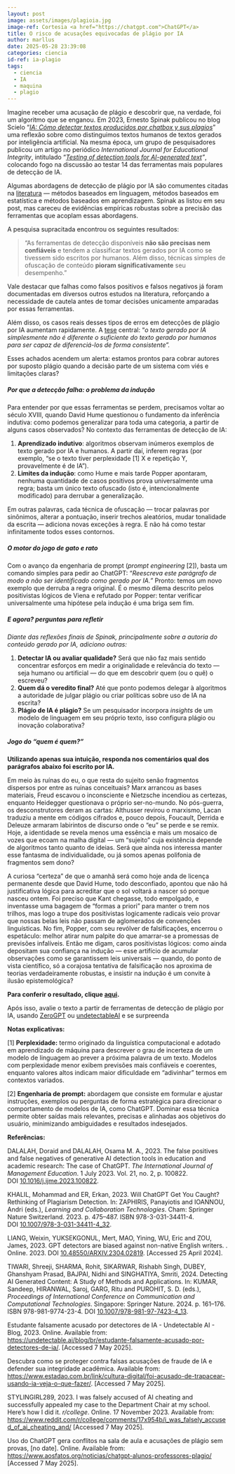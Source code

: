 ```yaml
---
layout: post
image: assets/images/plagioia.jpg
image-ref: Cortesia <a href="https://chatgpt.com">ChatGPT</a>
title: O risco de acusações equivocadas de plágio por IA
author: marllus
date: 2025-05-28 23:39:08
categories: ciencia
id-ref: ia-plagio
tags:
  - ciencia
  - IA
  - maquina
  - plagio
---
```

Imagine receber uma acusação de plágio e descobrir que, na verdade, foi um algoritmo que se enganou. Em 2023, Ernesto Spinak publicou no blog Scielo “*[IA: Cómo detectar textos producidos por chatbox y sus plagios](https://blog.scielo.org/es/2023/11/17/ia-como-detectar-textos-producidos-por-chatbox-y-sus-plagios/)*”[](#sdendnote1sym) uma reflexão sobre como distinguimos textos humanos de textos gerados por inteligência artificial. Na mesma época, um grupo de pesquisadores publicou um artigo no periódico *International Journal for Educational Integrity*, intitulado “*[Testing of detection tools for AI-generated text](https://edintegrity.biomedcentral.com/articles/10.1007/s40979-023-00146-z)”*, colocando fogo na discussão ao testar 14 das ferramentas mais populares de detecção de IA.

Algumas abordagens de detecção de plágio por IA são comumentes citadas na [literatura](https://link.springer.com/chapter/10.1007/978-981-97-7423-4_13) — métodos baseados em linguagem, métodos baseados em estatística e métodos baseados em aprendizagem[](#sdendnote2sym). Spinak as listou em seu post, mas careceu de evidências empíricas robustas sobre a precisão das ferramentas que acoplam essas abordagens.

A pesquisa supracitada encontrou os seguintes resultados:

> “As ferramentas de detecção disponíveis **não são precisas nem confiáveis** e tendem a classificar textos gerados por IA como se tivessem sido escritos por humanos. Além disso, técnicas simples de ofuscação de conteúdo **pioram significativamente** seu desempenho.”[](#sdendnote3sym)

Vale destacar que falhas como falsos positivos e falsos negativos já foram documentadas em diversos outros estudos na literatura, reforçando a necessidade de cautela antes de tomar decisões unicamente amparadas por essas ferramentas.

Além disso, os casos reais desses tipos de erros em detecções de plágio por IA aumentam rapidamente. A [tese](https://www.mozillafoundation.org/pt-BR/blog/who-wrote-that-evaluating-tools-to-detect-ai-generated-text/) central: “*o texto gerado por IA simplesmente não é diferente o suficiente do texto gerado por humanos para ser capaz de diferenciá-los de forma consistente”*[](#sdendnote4sym)*.*

Esses achados acendem um alerta: estamos prontos para cobrar autores por suposto plágio quando a decisão parte de um sistema com viés e limitações claras?

##### **Por que a detecção falha: o problema da indução**

Para entender por que essas ferramentas se perdem, precisamos voltar ao século XVIII, quando David Hume questionou o fundamento da inferência indutiva: como podemos generalizar para toda uma categoria, a partir de alguns casos observados? No contexto das ferramentas de detecção de IA:

1. **Aprendizado indutivo**: algoritmos observam inúmeros exemplos de texto gerado por IA e humanos. A partir daí, inferem regras (por exemplo, “se o texto tiver perplexidade \[1][](#sdendnote5sym) X e repetição Y, provavelmente é de IA”).
2. **Limites da indução**: como Hume e mais tarde Popper apontaram, nenhuma quantidade de casos positivos prova universalmente uma regra; basta um único texto ofuscado (isto é, intencionalmente modificado) para derrubar a generalização.

Em outras palavras, cada técnica de ofuscação — trocar palavras por sinônimos, alterar a pontuação, inserir trechos aleatórios, mudar tonalidade da escrita — adiciona novas exceções à regra. E não há como testar infinitamente todos esses contornos.

##### **O motor do jogo de gato e rato**

Com o avanço da engenharia de prompt (*prompt engineering*[](#sdendnote6sym) \[2]), basta um comando simples para pedir ao ChatGPT: “*Reescreva este parágrafo de modo a não ser identificado como gerado por IA.”* Pronto: temos um novo exemplo que derruba a regra original. É o mesmo dilema descrito pelos positivistas lógicos de Viena e refutado por Popper: tentar verificar universalmente uma hipótese pela indução é uma briga sem fim.

##### **E agora? perguntas para refletir**

*Diante das reflexões finais de Spinak, principalmente sobre a autoria do conteúdo gerado por IA, adiciono outras:*

1. **Detectar IA ou avaliar qualidade?** Será que não faz mais sentido concentrar esforços em medir a originalidade e relevância do texto — seja humano ou artificial — do que em descobrir quem (ou o quê) o escreveu?
2. **Quem dá o veredito final?** Até que ponto podemos delegar à algoritmos a autoridade de julgar plágio ou criar políticas sobre uso de IA na escrita?
3. **Plágio de IA é plágio?** Se um pesquisador incorpora *insights* de um modelo de linguagem em seu próprio texto, isso configura plágio ou inovação colaborativa?

##### **Jogo do “quem é quem?”**

**Utilizando apenas sua intuição, responda nos comentários qual dos parágrafos abaixo foi escrito por IA.**

Em meio às ruínas do eu, o que resta do sujeito senão fragmentos dispersos por entre as ruínas conceituais? Marx arrancou as bases materiais, Freud escavou o inconsciente e Nietzsche incendiou as certezas, enquanto Heidegger questionava o próprio ser-no-mundo. No pós-guerra, os desconstrutores deram as cartas: Althusser revirou o marxismo, Lacan traduziu a mente em códigos cifrados e, pouco depois, Foucault, Derrida e Deleuze armaram labirintos de discurso onde o “eu” se perde e se remix. Hoje, a identidade se revela menos uma essência e mais um mosaico de vozes que ecoam na malha digital — um “sujeito” cuja existência depende de algoritmos tanto quanto de ideias. Será que ainda nos interessa manter esse fantasma de individualidade, ou já somos apenas polifonia de fragmentos sem dono?

A curiosa “certeza” de que o amanhã será como hoje anda de licença permanente desde que David Hume, todo desconfiado, apontou que não há justificativa lógica para acreditar que o sol voltará a nascer só porque nasceu ontem. Foi preciso que Kant chegasse, todo empolgado, e inventasse uma bagagem de “formas a priori” para manter o trem nos trilhos, mas logo a trupe dos positivistas logicamente radicais veio provar que nossas belas leis não passam de aglomerados de convenções linguísticas. No fim, Popper, com seu revólver de falsificações, encerrou o espetáculo: melhor atirar num palpite do que amarrar-se a promessas de previsões infalíveis. Então me digam, caros positivistas lógicos: como ainda depositam sua confiança na indução — esse artifício de acumular observações como se garantissem leis universais — quando, do ponto de vista científico, só a corajosa tentativa de falsificação nos aproxima de teorias verdadeiramente robustas, e insistir na indução é um convite à ilusão epistemológica?

**Para conferir o resultado, clique [aqui](https://chatgpt.com/share/681b6493-2334-8011-b802-950697d89a50).**

Após isso, avalie o texto a partir de ferramentas de detecção de plágio por IA, usando [ZeroGPT](https://www.zerogpt.com/) ou [undetectableAI](https://undetectable.ai/) e se surpreenda

**Notas explicativas:**

[](#sdendnote5anc)\[1] **Perplexidade:** termo originado da linguística computacional e adotado em aprendizado de máquina para descrever o grau de incerteza de um modelo de linguagem ao prever a próxima palavra de um texto. Modelos com perplexidade menor exibem previsões mais confiáveis e coerentes, enquanto valores altos indicam maior dificuldade em “adivinhar” termos em contextos variados.

[](#sdendnote6anc)\[2] **Engenharia de prompt:** abordagem que consiste em formular e ajustar instruções, exemplos ou perguntas de forma estratégica para direcionar o comportamento de modelos de IA, como ChatGPT. Dominar essa técnica permite obter saídas mais relevantes, precisas e alinhadas aos objetivos do usuário, minimizando ambiguidades e resultados indesejados.

**Referências:**

DALALAH, Doraid and DALALAH, Osama M. A., 2023. The false positives and false negatives of generative AI detection tools in education and academic research: The case of ChatGPT. *The International Journal of Management Education*. 1 July 2023. Vol. 21, no. 2, p. 100822. DOI [10.1016/j.ijme.2023.100822](https://doi.org/10.1016/j.ijme.2023.100822).

KHALIL, Mohammad and ER, Erkan, 2023. Will ChatGPT Get You Caught? Rethinking of Plagiarism Detection. In: ZAPHIRIS, Panayiotis and IOANNOU, Andri (eds.), *Learning and Collaboration Technologies*. Cham: Springer Nature Switzerland. 2023. p. 475–487. ISBN 978-3-031-34411-4. DOI [10.1007/978-3-031-34411-4_32](https://doi.org/10.1007/978-3-031-34411-4_32).

LIANG, Weixin, YUKSEKGONUL, Mert, MAO, Yining, WU, Eric and ZOU, James, 2023. GPT detectors are biased against non-native English writers. . Online. 2023. DOI [10.48550/ARXIV.2304.02819](https://doi.org/10.48550/ARXIV.2304.02819). \[Accessed 25 April 2024].

TIWARI, Shreeji, SHARMA, Rohit, SIKARWAR, Rishabh Singh, DUBEY, Ghanshyam Prasad, BAJPAI, Nidhi and SINGHATIYA, Smriti, 2024. Detecting AI Generated Content: A Study of Methods and Applications. In: KUMAR, Sandeep, HIRANWAL, Saroj, GARG, Ritu and PUROHIT, S. D. (eds.), *Proceedings of International Conference on Communication and Computational Technologies*. Singapore: Springer Nature. 2024. p. 161–176. ISBN 978-981-9774-23-4. DOI [10.1007/978-981-97-7423-4_13](https://doi.org/10.1007/978-981-97-7423-4_13).

Estudante falsamente acusado por detectores de IA - Undetectable AI - Blog, 2023. Online. Available from: <https://undetectable.ai/blog/br/estudante-falsamente-acusado-por-detectores-de-ia/>. \[Accessed 7 May 2025].

Descubra como se proteger contra falsas acusações de fraude de IA e defender sua integridade acadêmica. Available from: <https://www.estadao.com.br/link/cultura-digital/foi-acusado-de-trapacear-usando-ia-veja-o-que-fazer/>. \[Accessed 7 May 2025].

STYLINGIRL289, 2023. I was falsely accused of AI cheating and successfully appealed my case to the Department Chair at my school. Here’s how I did it. *r/college*. Online. 17 November 2023. Available from: <https://www.reddit.com/r/college/comments/17x954b/i_was_falsely_accused_of_ai_cheating_and/> \[Accessed 7 May 2025].

Uso do ChatGPT gera conflitos na sala de aula e acusações de plágio sem provas, \[no date]. Online. Available from: <https://www.aosfatos.org/noticias/chatgpt-alunos-professores-plagio/> \[Accessed 7 May 2025].